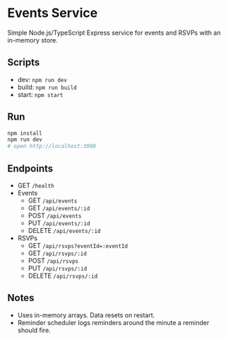 # Events Service

Simple Node.js/TypeScript Express service for events and RSVPs with an in-memory store.

## Scripts

- dev: `npm run dev`
- build: `npm run build`
- start: `npm start`

## Run

```bash
npm install
npm run dev
# open http://localhost:3000
```

## Endpoints

- GET `/health`
- Events
  - GET `/api/events`
  - GET `/api/events/:id`
  - POST `/api/events`
  - PUT `/api/events/:id`
  - DELETE `/api/events/:id`
- RSVPs
  - GET `/api/rsvps?eventId=:eventId`
  - GET `/api/rsvps/:id`
  - POST `/api/rsvps`
  - PUT `/api/rsvps/:id`
  - DELETE `/api/rsvps/:id`

## Notes

- Uses in-memory arrays. Data resets on restart.
- Reminder scheduler logs reminders around the minute a reminder should fire.
